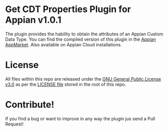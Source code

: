 # Get CDT Properties Plugin for Appian v1.0.1

The plugin provides the hability to obtain the attributes of an Appian Custom Data Type. You can find the compiled version of this plugin in the [Appian AppMarket](https://community.appian.com/b/appmarket/posts/get-cdt-properties). Also available on Appian Cloud installations.

# License
All files within this repo are released under the [GNU General Public License v3.0](https://www.gnu.org/licenses/gpl-3.0.html) as per the [LICENSE file](https://github.com/blzkz/HexFunctions/blob/master/LICENSE) stored in the root of this repo.

# Contribute!

If you find a bug or want to improve in any way the plugin jus send a Pull Request!
